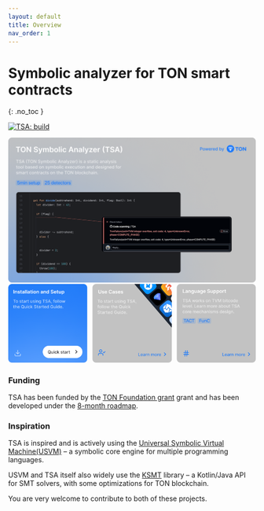 ```yaml
---
layout: default
title: Overview
nav_order: 1
---
```


# Symbolic analyzer for TON smart contracts
{: .no_toc }

[![TSA: build](https://github.com/espritoxyz/tsa/actions/workflows/build-and-run-tests.yml/badge.svg)](https://github.com/espritoxyz/tsa/actions/workflows/build-and-run-tests.yml)

<div style="display: flex; flex-direction: column; align-items: center;">
  <div>
    <img src="images/tsa-example.png" alt="TSA Example">
  </div>
  <div style="display: flex; justify-content: center; gap: 10px;">
    <div>
      <a href="installation">
        <img src="images/installation-and-setup.png" alt="Installation and setup">
      </a>
    </div>
    <div>
      <a href="modes/getting-started">
        <img src="images/use-cases.png" alt="Use cases">
      </a>
    </div>
    <div>
      <a href="error-types">
        <img src="images/detectors.png" alt="Detectors">
      </a>
    </div>
  </div>
</div>

### Funding
TSA has been funded by the [TON Foundation grant](https://github.com/ton-society/grants-and-bounties/issues/489) grant and has been developed under the [8-month roadmap](https://questbook.app/dashboard/?proposalId=667ee6b9b59d3e9ae042d6c9&chainId=10&role=builder&isRenderingProposalBody=true&grantId=65c7836df27e2e1702d2d279).

### Inspiration

TSA is inspired and is actively using the [Universal Symbolic Virtual Machine(USVM)](https://github.com/UnitTestBot/usvm) –
a symbolic core engine for multiple programming languages.

USVM and TSA itself also widely use the [KSMT](https://github.com/UnitTestBot/ksmt) library –
a Kotlin/Java API for SMT solvers, with some optimizations for TON blockchain.

You are very welcome to contribute to both of these projects.

